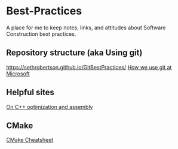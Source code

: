 # Best-Practices
A place for me to keep notes, links, and attitudes about Software Construction best practices.

## Repository structure (aka Using git)
https://sethrobertson.github.io/GitBestPractices/
[How we use git at Microsoft](https://docs.microsoft.com/en-us/azure/devops/learn/devops-at-microsoft/use-git-microsoft)
## Helpful sites
[On C++ optimization and assembly](https://www.agner.org/optimize)
## CMake
[CMake Cheatsheet](https://github.com/mortennobel/CMake-Cheatsheet)
